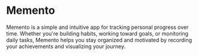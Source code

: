 # Memento
Memento is a simple and intuitive app for tracking personal progress over time. Whether you're building habits, working toward goals, or monitoring daily tasks, Memento helps you stay organized and motivated by recording your achievements and visualizing your journey.
